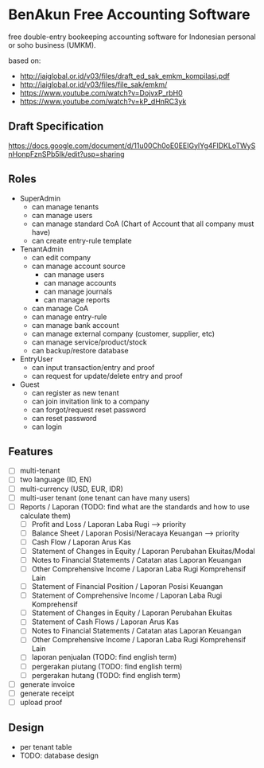 
# BenAkun Free Accounting Software

free double-entry bookeeping accounting software for Indonesian personal or soho business (UMKM).

based on:
- http://iaiglobal.or.id/v03/files/draft_ed_sak_emkm_kompilasi.pdf
- http://iaiglobal.or.id/v03/files/file_sak/emkm/
- https://www.youtube.com/watch?v=DojvxP_rbH0
- https://www.youtube.com/watch?v=kP_dHnRC3yk

## Draft Specification

https://docs.google.com/document/d/11u00Ch0oE0EEIGylYg4FlDKLoTWySnHonpFznSPb5Ik/edit?usp=sharing

## Roles

- SuperAdmin
  - can manage tenants
  - can manage users
  - can manage standard CoA (Chart of Account that all company must have)
  - can create entry-rule template
- TenantAdmin
  - can edit company
  - can manage account source
	- can manage users
	- can manage accounts
	- can manage journals
	- can manage reports
  - can manage CoA
  - can manage entry-rule
  - can manage bank account
  - can manage external company (customer, supplier, etc)
  - can manage service/product/stock
  - can backup/restore database
- EntryUser
  - can input transaction/entry and proof
  - can request for update/delete entry and proof
- Guest
  - can register as new tenant
  - can join invitation link to a company
  - can forgot/request reset password
  - can reset password
  - can login

## Features

- [ ] multi-tenant
- [ ] two language (ID, EN)
- [ ] multi-currency (USD, EUR, IDR)
- [ ] multi-user tenant (one tenant can have many users)
- [ ] Reports / Laporan (TODO: find what are the standards and how to use calculate them)
  - [ ] Profit and Loss / Laporan Laba Rugi --> priority
  - [ ] Balance Sheet / Laporan Posisi/Neracaya Keuangan --> priority
  - [ ] Cash Flow / Laporan Arus Kas
  - [ ] Statement of Changes in Equity / Laporan Perubahan Ekuitas/Modal
  - [ ] Notes to Financial Statements / Catatan atas Laporan Keuangan
  - [ ] Other Comprehensive Income / Laporan Laba Rugi Komprehensif Lain
  - [ ] Statement of Financial Position / Laporan Posisi Keuangan
  - [ ] Statement of Comprehensive Income / Laporan Laba Rugi Komprehensif
  - [ ] Statement of Changes in Equity / Laporan Perubahan Ekuitas
  - [ ] Statement of Cash Flows / Laporan Arus Kas
  - [ ] Notes to Financial Statements / Catatan atas Laporan Keuangan
  - [ ] Other Comprehensive Income / Laporan Laba Rugi Komprehensif Lain
  - [ ] laporan penjualan (TODO: find english term)
  - [ ] pergerakan piutang (TODO: find english term)
  - [ ] pergerakan hutang (TODO: find english term)
- [ ] generate invoice
- [ ] generate receipt
- [ ] upload proof

## Design

- per tenant table
- TODO: database design